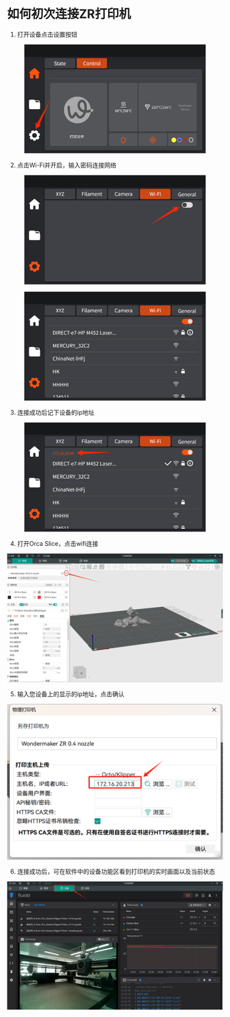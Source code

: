 # 如何初次连接ZR打印机

1. 打开设备点击设置按钮

<figure><img src="../../../../.gitbook/assets/WPS图片(8).png" alt=""><figcaption></figcaption></figure>

2. 点击Wi-Fi并开启，输入密码连接网络

<figure><img src="../../../../.gitbook/assets/WPS图片(9).png" alt=""><figcaption></figcaption></figure>

<figure><img src="../../../../.gitbook/assets/2 (29).png" alt=""><figcaption></figcaption></figure>

3. 连接成功后记下设备的ip地址

<figure><img src="../../../../.gitbook/assets/WPS图片(10).png" alt=""><figcaption></figcaption></figure>

4. 打开Orca Slice，点击wifi连接

![](<../../../../.gitbook/assets/4 (21).png>)

5. 输入您设备上的显示的ip地址，点击确认

![](<../../../../.gitbook/assets/5 (19).png>)

6. 连接成功后，可在软件中的设备功能区看到打印机的实时画面以及当前状态

![](<../../../../.gitbook/assets/6 (19).png>)
